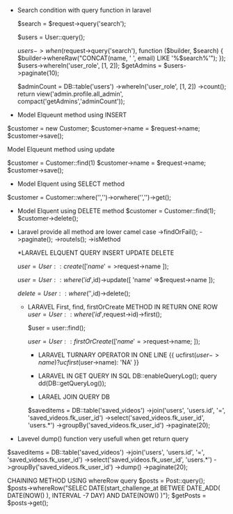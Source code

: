* Search condition with query function in laravel

    $search = $request->query('search');

    $users = User::query();

    $users->when($request->query('search'), function ($builder, $search) {
        $builder->whereRaw("CONCAT(name, ' ', email) LIKE '%$search%'");
    });
    $users->whereIn('user_role', [1, 2]);
    $getAdmins = $users->paginate(10);

    $adminCount = DB::table('users')
                ->whereIn('user_role', [1, 2])
                ->count();      
                return view('admin.profile.all_admin', compact('getAdmins','adminCount'));



* Model Elqueunt method using INSERT 

 $customer       = new Customer;
 $customer->name = $request->name;
 $customer->save();

 Model Elqueunt method using update

 $customer        = Customer::find(1)
 $customer->name  = $request->name;
 $customer->save();


* Model Elquent using SELECT method

$customer = Customer::where('','')->orwhere('','')->get();

* Model Elquent using DELETE method
$customer = Customer::find(1);
$customer->delete();

* Laravel provide all method are lower camel case
   ->findOrFail();
   ->paginate();
   ->routeIs();
   ->isMethod

   *LARAVEL ELQUENT QUERY INSERT UPDATE DELETE

   $user = User::create([
                'name' =>$request->name
           ]);

           
   $user = User::where('id',$id)->update([
                'name' =>$request->name
           ]);

  $delete = User::where('',$id)->delete();

  * LARAVEL First, find, firstOrCreate  METHOD IN RETURN ONE ROW 
    $user = User::where('id',$request->id)->first();

    $user = user::find();

    $user = User::firstOrCreate([
        'name' =>$request->name;
    ]);

    * LARAVEL TURNARY OPERATOR IN ONE LINE 
    {{  ucfirst($user->name) ? ucfirst($user->name): 'NA'  }}

    * LARAVEL IN GET QUERY  IN SQL 
        DB::enableQueryLog();
        query
        dd(DB::getQueryLog());

    * LARAEL JOIN QUERY DB

    $saveditems  = DB::table('saved_videos')
                    ->join('users', 'users.id', '=', 'saved_videos.fk_user_id')
                    ->select('saved_videos.fk_user_id', 'users.*')
                    ->groupBy('saved_videos.fk_user_id')
                    ->paginate(20);


* Lavevel dump() function very usefull when get return query

$saveditems  = DB::table('saved_videos')
                    ->join('users', 'users.id', '=', 'saved_videos.fk_user_id')
                    ->select('saved_videos.fk_user_id', 'users.*')
                    ->groupBy('saved_videos.fk_user_id')
                    ->dump()
                    ->paginate(20);

 

CHAINING METHOD USING whereRow query
$posts = Post::query();
$posts->whereRow("SELEC DATE(start_challenge_at BETWEE DATE_ADD( DATE(NOW() ), INTERVAL -7 DAY) AND DATE(NOW() )");
$getPosts = $posts->get();



